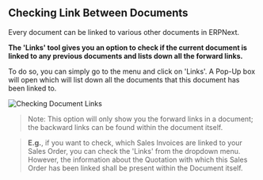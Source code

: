 ## Checking Link Between Documents

Every document can be linked to various other documents in ERPNext.

**The 'Links' tool gives you an option to check if the current document is linked to any previous documents and lists down all the forward links.**

To do so, you can simply go to the menu and click on 'Links'. A Pop-Up box will open which will list down all the documents that this document has been linked to.

![Checking Document Links](https://docs.erpnext.com/files/using-document-links-1.gif)

> Note: This option will only show you the forward links in a document; the backward links can be found within the document itself.

> **E.g.**, if you want to check, which Sales Invoices are linked to your Sales Order, you can check the 'Links' from the dropdown menu. However, the information about the Quotation with which this Sales Order has been linked shall be present within the Document itself.
